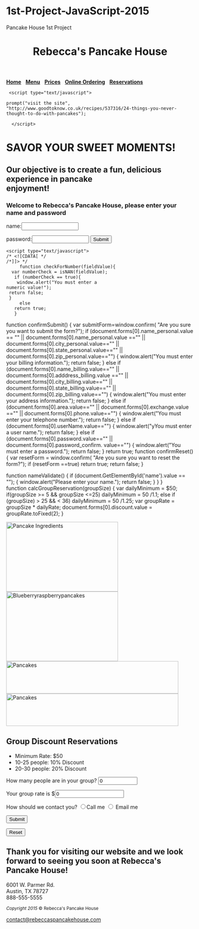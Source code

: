 # 1st-Project-JavaScript-2015
Pancake House 1st Project
<!DOCTYPE html>
<html lang="en">
<head>
<meta http-equiv="content-type" content="text/html"; charset=utf-8" />
<link href="js_styles.css" rel="stylesheet" type="text/css" />
<title>Rebecca's Pancake House</title>
</head>
<header>
<h1>Rebecca's Pancake House</h1>
</header>
<nav>
<b><a href="index.html">Home</b></a> &nbsp;
<b><a href="menu.html">Menu</b></a> &nbsp;
<b><a href="prices.html">Prices</b></a> &nbsp;
<b><a href="onlineordering.html">Online Ordering</b></a> &nbsp;
<b><a href="reservations.html">Reservations</b></a> &nbsp;
</nav>

		
	 <script type="text/javascript">
		
	prompt("visit the site", "http://www.goodtoknow.co.uk/recipes/537316/24-things-you-never-thought-to-do-with-pancakes");

      </script>
      
<p><h1>SAVOR YOUR SWEET MOMENTS!</h1>
<p><h2>Our objective is to create a fun, delicious experience in pancake<br>
enjoyment!</h2>
<script>
}
function nameValidate() {
  if (document.GetElementById('name').value == ""); 
  {
  window.alert("Please enter your name.");
 return false;
  }
    }
  </script>
  </head>
<body>
 </head>
 <body>
<h3>Welcome to Rebecca's Pancake House, please enter your name and password</h3>
<form name="form1" method="post" "
enctype="application/x onsubmit="returnnameValidate"
/>
<p>name:<input type="text" id="name" size="16" />
<p>password:<input type="text" id="password" size="16" />
<input type="submit" value="Submit" />
</p>
</form>
 
    <script type="text/javascript">
    /* <![CDATA[ */
    /*]]> */
         function checkForNumber(fieldValue){
      var numberCheck = isNAN(fieldValue);
       if (numberCheck == true){
        window.alert("You must enter a
	numeric value!");
	 return false;
	 }
         else
	   return true;
	   }
	   
 function confirmSubmit() {
    var submitForm=window.confirm(
	"Are you sure you want to submit the form?");
   if (document.forms[0].name_personal.value == ""
       || document.forms[0].name_personal.value ==""
       || document.forms[0].city_personal.value==""
       || document.forms[0].state_personal.value==""
       || document.forms[0].zip_personal.value=="") {
    window.alert("You must enter your billing information.");
     return false;
   }
    else if (document.forms[0].name_billing.value==""
       || document.forms[0].adddress_billing.value ==""
       || document.forms[0].city_billing.value==""
       || document.forms[0].state_billing.value==""
       || document.forms[0].zip_billing.value=="") {
    window.alert("You must enter your address information.");
      return false;
       	 }
    else if (document.forms[0].area.value==""
       || document.forms[0].exchange.value ==""
       || document.forms[0].phone.value=="") {
     window.alert("You must enter your telephone number.");
	return false;
   }
	else if (document.forms[0].userName.value=="") {
	window.alert("yYou must enter a user name.");
	return false;
    }
    else if (document.forms[0].password.value==""
	|| document.forms[0].password_confirm.
	value=="") {
	window.alert("You must enter a password.");
	    return false;
		}
		return true;
function confirmReset() {
    var resetForm = window.confirm(
	"Are you sure you want to reset the form?");
    if (resetForm ==true)
     return true;
    return false;
	}
	
function nameValidate() {
  if (document.GetElementById('name').value == ""); 
  {
  window.alert("Please enter your name.");
 return false;
  }
    }
 }  
  function calcGroupReservation(groupSize) {
   var dailyMinimum = $50;
     if(groupSize >= 5 && groupSize <=25)
	   dailyMinimum = 50 /1.1;
	     else if (groupSize) > 25 && < 36)
         dailyMinimum = 50 /1.25;
		  var groupRate = groupSize * dailyRate;
		   document.forms[0].discount.value = groupRate.toFixed(2);
		     }
  </head>
  </script>
<body>
<img src="images/pancakeingredients.jpg" alt="Pancake Ingredients" width="300" Height="187" />
<br>
<img src="images/blueberryraspberrypancakes.jpg" alt="Blueberryraspberrypancakes" width="300" Height="187" />  
<main>
<img src="images/banner2.jpg" alt="Pancakes" width="462" Height="87" />   
<img src="images/banner1.jpg" alt="Pancakes" width="462" Height="87" /> 
		
<h2>Group Discount Reservations</h2>
<ul>
<li>Minimum Rate: $50</li>
<li>10-25 people: 10% Discount</li>
<li>20-30 people: 20% Discount</li>
</ul>
<p>How many people are in your group?
 <input type="text" size="10" value="0"
   onchange="calcGroupReservation(this.value)" /></p>
   <p>Your group rate is $<input type="text"
    name="discount" size="20" value="0"
     readonly="readonly"
	  class="total" /></p>
	  <form action= "FormProcessor.html" method="get"
				enctype="application/x-www-form-urlencoded">
				<p>How should we contact you? <input type = "radio"
				name="ContactHow" value = "call me" />Call me
				<input type="radio" name="ContactHow"
				value="email_me" /> Email me</p>
				<p><input type= "submit" />
				<p><input type= "reset"  />
				</form>
<p><h2>Thank you for visiting our website and we look forward to seeing you soon at Rebecca's Pancake House!</h2></p>				
<div>
6001 W. Parmer Rd.<br>
Austin, TX 78727<br>
888-555-5555
</div>
<p><small><i>Copyright 2015</i> &copy; Rebecca's Pancake House</small></p>
<a href="mailto:rebecca@leo.com">contact@rebeccaspancakehouse.com</a>
</body>
</script>
</main>
</html>


